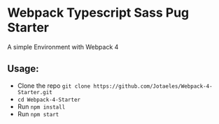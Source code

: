 
# Webpack Typescript Sass Pug Starter

A simple Environment with Webpack 4

## Usage:

* Clone the repo `git clone https://github.com/Jotaeles/Webpack-4-Starter.git`
* `cd Webpack-4-Starter`
* Run `npm install`
* Run `npm start`